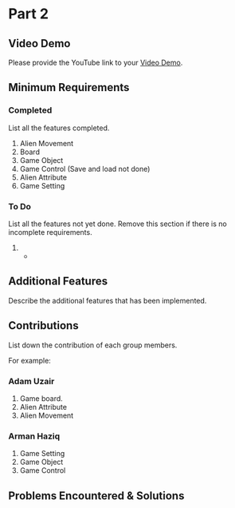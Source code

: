 # Part 2

## Video Demo

Please provide the YouTube link to your [Video Demo](https://youtu.be/xZwK9G4BOhI).

## Minimum Requirements

### Completed

List all the features completed.

1. Alien Movement
2. Board
3. Game Object
4. Game Control (Save and load not done)
5. Alien Attribute
6. Game Setting

### To Do

List all the features not yet done. Remove this section if there is no incomplete requirements.

1. -

## Additional Features

Describe the additional features that has been implemented.

## Contributions

List down the contribution of each group members.

For example:

### Adam Uzair 

1. Game board.
2. Alien Attribute
3. Alien Movement

### Arman Haziq

1. Game Setting
2. Game Object
3. Game Control

## Problems Encountered & Solutions

